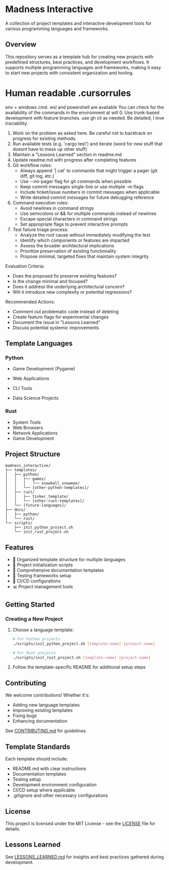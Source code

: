 # Madness Interactive

A collection of project templates and interactive development tools for various programming languages and frameworks.

## Overview

This repository serves as a template hub for creating new projects with predefined structures, best practices, and development workflows. It supports multiple programming languages and frameworks, making it easy to start new projects with consistent organization and tooling.

# Human readable .cursorrules

env = windows cmd. wsl and powershell are available You can check for the availability of the commands in the environment at will
0. Use trunk-based development with feature branches. use gh cli as needed. Be detailed, I love traciability.
1. Work on the problem as asked here. Be careful not to backtrack on progress for existing methods.
2. Run available tests (e.g. 'cargo test') and iterate (word for new stuff that doesnt have to mess up other stuff)  
3. Maintain a "Lessons Learned" section in readme.md
4. Update readme.md with progress after completing features
5. Git workflow rules:
   - Always append '| cat' to commands that might trigger a pager (git diff, git log, etc.)
   - Use --no-pager flag for git commands when possible
   - Keep commit messages single-line or use multiple -m flags
   - Include ticket/issue numbers in commit messages when applicable
   - Write detailed commit messages for future debugging reference
6. Command execution rules:
   - Avoid newlines in command strings
   - Use semicolons or && for multiple commands instead of newlines
   - Escape special characters in command strings
   - Set appropriate flags to prevent interactive prompts
7. Test failure triage process:
   - Analyze the root cause without immediately modifying the test
   - Identify which components or features are impacted
   - Assess the broader architectural implications
   - Prioritize preservation of existing functionality
   - Propose minimal, targeted fixes that maintain system integrity

Evaluation Criteria:
- Does the proposed fix preserve existing features?
- Is the change minimal and focused?
- Does it address the underlying architectural concern?
- Will it introduce new complexity or potential regressions?

Recommended Actions:
- Comment out problematic code instead of deleting
- Create feature flags for experimental changes
- Document the issue in "Lessons Learned"
- Discuss potential systemic improvements



## Template Languages

### Python
- Game Development (Pygame)
- Web Applications


- CLI Tools
- Data Science Projects

### Rust
- System Tools
- Web Browsers
- Network Applications
- Game Development

## Project Structure

```
madness_interactive/
├── templates/
│   ├── python/
│   │   ├── games/
│   │   │   └── snowball_snowman/
│   │   └── [other-python-templates]/
│   ├── rust/
│   │   ├── tinker_template/
│   │   └── [other-rust-templates]/
│   └── [future-languages]/
├── docs/
│   ├── python/
│   └── rust/
└── scripts/
    ├── init_python_project.sh
    └── init_rust_project.sh
```

## Features

- 📁 Organized template structure for multiple languages
- 🔧 Project initialization scripts
- 📝 Comprehensive documentation templates
- 🧪 Testing frameworks setup
- 🚀 CI/CD configurations
- 📊 Project management tools

## Getting Started

### Creating a New Project

1. Choose a language template:
   ```bash
   # For Python projects
   ./scripts/init_python_project.sh [template-name] [project-name]

   # For Rust projects
   ./scripts/init_rust_project.sh [template-name] [project-name]
   ```

2. Follow the template-specific README for additional setup steps

## Contributing

We welcome contributions! Whether it's:
- Adding new language templates
- Improving existing templates
- Fixing bugs
- Enhancing documentation

See [CONTRIBUTING.md](CONTRIBUTING.md) for guidelines.

## Template Standards

Each template should include:
- README.md with clear instructions
- Documentation templates
- Testing setup
- Development environment configuration
- CI/CD setup where applicable
- .gitignore and other necessary configurations

## License

This project is licensed under the MIT License - see the [LICENSE](LICENSE) file for details.

## Lessons Learned

See [LESSONS_LEARNED.md](LESSONS_LEARNED.md) for insights and best practices gathered during development.
